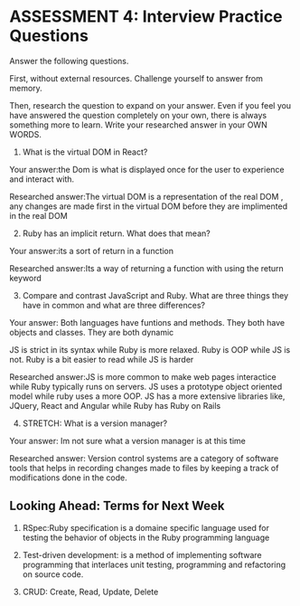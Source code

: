 # ASSESSMENT 4: Interview Practice Questions

Answer the following questions.

First, without external resources. Challenge yourself to answer from memory.

Then, research the question to expand on your answer. Even if you feel you have answered the question completely on your own, there is always something more to learn. Write your researched answer in your OWN WORDS.

1. What is the virtual DOM in React?

Your answer:the Dom is what is displayed once for the user to experience and interact with.

Researched answer:The virtual DOM is a representation of the real DOM , any changes are made first in the virtual DOM before they are implimented in the real DOM

2. Ruby has an implicit return. What does that mean?

Your answer:its a sort of return in a function

Researched answer:Its a way of returning a function with using the return keyword

3. Compare and contrast JavaScript and Ruby. What are three things they have in common and what are three differences?

Your answer: Both languages have funtions and methods. They both have objects and classes. They are both dynamic

JS is strict in its syntax while Ruby is more relaxed. 
Ruby is OOP while JS is not. Ruby is a bit easier to read while JS is harder


Researched answer:JS is more common to make web pages interactice while Ruby typically runs on servers. JS uses a prototype object oriented model while ruby uses a more OOP. JS has a more extensive libraries like, JQuery, React and Angular while Ruby has Ruby on Rails

4. STRETCH: What is a version manager?

Your answer: Im not sure what a version manager is at this time

Researched answer: Version control systems are a category of software tools that helps in recording changes made to files by keeping a track of modifications done in the code. 

## Looking Ahead: Terms for Next Week

1. RSpec:Ruby specification is a domaine specific language used for testing the behavior of objects in the Ruby programming language

2. Test-driven development: is a method of implementing software programming that interlaces unit testing, programming and refactoring on source code.

3. CRUD: Create, Read, Update, Delete
